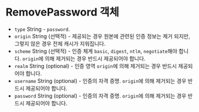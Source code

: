# RemovePassword 객체

* `type` String - `password`.
* `origin` String (선택적) - 제공되는 경우 원본에 관련된 인증 정보는 제거 되지만, 그렇지 않은 경우 전체 캐시가 지워집니다.
* `scheme` String (선택적) - 인증 체계 `basic`, `digest`, `ntlm`, `negotiate`해야 합니다. `origin`에 의해 제거되는 경우 반드시 제공되어야 합니다.
* `realm` String (optional) - 인증 영역 `origin`에 의해 제거되는 경우 반드시 제공되어야 합니다.
* `username` String (optional) - 인증의 자격 증명. `origin`에 의해 제거되는 경우 반드시 제공되어야 합니다.
* `password` String (optional) - 인증의 자격 증명. `origin`에 의해 제거되는 경우 반드시 제공되어야 합니다.
